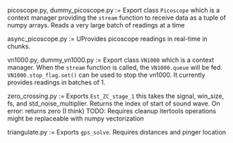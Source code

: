 picoscope.py, dummy_picoscope.py := 
    Export class `Picoscope` which is a context manager providing the `stream` function to receive data as a tuple of numpy arrays.
    Reads a very large batch of readings at a time

async_picoscope.py :=
    UProvides picoscope readings in real-time in chunks.

vn1000.py, dummy_vn1000.py :=
    Export class `VN1000` which is a context manager. When the `stream` function is called, the `VN1000.queue` will be fed. `VN1000.stop_flag.set()` can be used to stop the vn1000.
    It currently provides readings in batches of 1.

zero_crossing.py :=
    Exports `Est_ZC_stage_1` this takes the signal, win_size, fs, and std_noise_multiplier. Returns the index of start of sound wave.
    On error: returns zero (I think)
    TODO: Requires cleanup
          itertools operations might be replaceable with numpy vectorization


triangulate.py :=
    Exports `gps_solve`. Requires distances and pinger location

